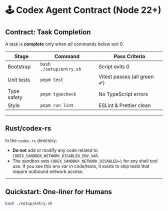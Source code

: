 # 🕹️ Codex Agent Contract (Node 22+)

## Contract: Task Completion

A task is **complete** only when _all_ commands below exit 0.

| Stage       | Command                 | Pass Criteria                 |
| ----------- | ----------------------- | ----------------------------- |
| Bootstrap   | `bash ./setup/entry.sh` | Script exits 0                |
| Unit tests  | `pnpm test`             | Vitest passes (all green ✔︎) |
| Type safety | `pnpm typecheck`        | No TypeScript errors          |
| Style       | `pnpm run lint`         | ESLint & Prettier clean       |

---

## Rust/codex-rs

In the `codex-rs` directory:

- **Do not** add or modify any code related to `CODEX_SANDBOX_NETWORK_DISABLED_ENV_VAR`.
- The sandbox sets `CODEX_SANDBOX_NETWORK_DISABLED=1` for any shell tool use.
  If you see this env var in code/tests, it exists to skip tests that require outbound network access.

---

## Quickstart: One-liner for Humans

```bash
bash ./setup/entry.sh
```
